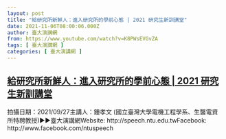 ```yaml
---
layout: post
title: "給研究所新鮮人：進入研究所的學前心態 | 2021 研究生新訓講堂"
date: 2021-11-06T08:00:06.000Z
author: 臺大演講網
from: https://www.youtube.com/watch?v=K8PWsEVGvZA
tags: [ 臺大演講網 ]
categories: [ 臺大演講網 ]
---
```

<!--1636185606000-->
[給研究所新鮮人：進入研究所的學前心態 | 2021 研究生新訓講堂](https://www.youtube.com/watch?v=K8PWsEVGvZA)
------

<div>
拍攝日期：2021/09/27主講人：鍾孝文 (國立臺灣大學電機工程學系、生醫電資所特聘教授)►►臺大演講網Website: http://speech.ntu.edu.twFacebook: http://www.facebook.com/ntuspeech
</div>
